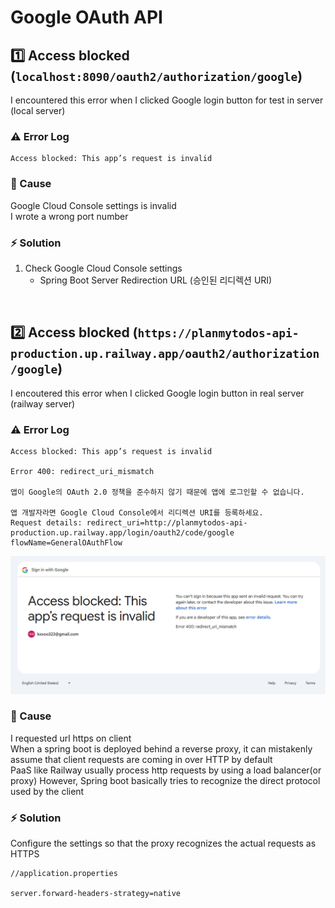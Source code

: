 # Google OAuth API

## 1️⃣ Access blocked (`localhost:8090/oauth2/authorization/google`)

I encountered this error when I clicked Google login button for test in server (local server)

### ⚠️ Error Log

```
Access blocked: This app’s request is invalid
```

### 🧾 Cause

Google Cloud Console settings is invalid
<br>
I wrote a wrong port number

### ⚡ Solution

1. Check Google Cloud Console settings
    - Spring Boot Server Redirection URL (승인된 리디렉션 URI)

<br>

## 2️⃣ Access blocked (`https://planmytodos-api-production.up.railway.app/oauth2/authorization/google`)

I encoutered this error when I clicked Google login button in real server (railway server)

### ⚠️ Error Log
```
Access blocked: This app’s request is invalid

Error 400: redirect_uri_mismatch

앱이 Google의 OAuth 2.0 정책을 준수하지 않기 때문에 앱에 로그인할 수 없습니다.

앱 개발자라면 Google Cloud Console에서 리디렉션 URI를 등록하세요.
Request details: redirect_uri=http://planmytodos-api-production.up.railway.app/login/oauth2/code/google flowName=GeneralOAuthFlow
```

![access blocked google oauth](./images/google-oauth.png)

### 🧾 Cause

I requested url https on client
<br>
When a spring boot is deployed behind a reverse proxy, 
it can mistakenly assume that client requests are coming in over HTTP by default
<br>
PaaS like Railway usually process http requests by using a load balancer(or proxy)
However, Spring boot basically tries to recognize the direct protocol used by the client

### ⚡ Solution

Configure the settings so that the proxy recognizes the actual requests as HTTPS

```
//application.properties

server.forward-headers-strategy=native
```
